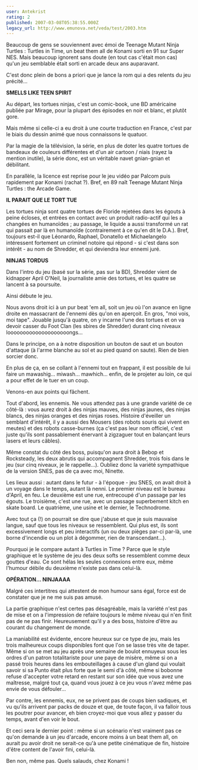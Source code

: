 ```yaml
---
user: Antekrist
rating: 2
published: 2007-03-08T05:38:55.000Z
legacy_url: http://www.emunova.net/veda/test/2003.htm
---
```

Beaucoup de gens se souviennent avec émoi de Teenage Mutant Ninja Turtles : Turtles in Time, un beat them all de Konami sorti en 91 sur Super NES. Mais beaucoup ignorent sans doute (en tout cas c'était mon cas) qu'un jeu semblable était sorti en arcade deux ans auparavant.  

C'est donc plein de bons a priori que je lance la rom qui a des relents du jeu précité...  

  

**SMELLS LIKE TEEN SPIRIT**  

Au départ, les tortues ninjas, c'est un comic-book, une BD américaine publiée par Mirage, pour la plupart des épisodes en noir et blanc, et plutôt gore.  

Mais même si celle-ci a eu droit à une courte traduction en France, c'est par le biais du dessin animé que nous connaissons le quatuor.  

Par la magie de la télévision, la série, en plus de doter les quatre tortues de bandeaux de couleurs différentes et d'un air cartoon / niais (rayez la mention inutile), la série donc, est un véritable navet gnian-gnian et débilitant.  

En parallèle, la licence est reprise pour le jeu vidéo par Palcom puis rapidement par Konami (rachat ?). Bref, en 89 naît Teenage Mutant Ninja Turtles : the Arcade Game.  

  

**IL PARAIT QUE LE TORT TUE**  

Les tortues ninja sont quatre tortues de Floride rejetées dans les égouts à peine écloses, et entrées en contact avec un produit radio-actif qui les a changées en humanoïdes ; au passage, le liquide a aussi transformé un rat qui passait par là en humanoïde (contrairement à ce qu'en dit le D.A.). Bref, toujours est-il que Léonardo, Raphael, Donatello et Michaelangelo intéressent fortement un criminel notoire qui répond - si c'est dans son intérêt - au nom de Shredder, et qui deviendra leur ennemi juré.  

  

**NINJAS TORDUS**  

Dans l'intro du jeu (basé sur la série, pas sur la BD), Shredder vient de kidnapper April O'Neil, la journaliste amie des tortues, et les quatre se lancent à sa poursuite.  

Ainsi débute le jeu.  

  

Nous avons droit ici à un pur beat 'em all, soit un jeu où l'on avance en ligne droite en massacrant de l'ennemi dès qu'on en aperçoit. En gros, "moi vois, moi tape". Jouable jusqu'à quatre, on y incarne l'une des tortues et on va devoir casser du Foot Clan (les sbires de Shredder) durant cinq niveaux loooooooooooooooooooongs...  

  

Dans le principe, on a à notre disposition un bouton de saut et un bouton d'attaque (à l'arme blanche au sol et au pied quand on saute). Rien de bien sorcier donc.  

En plus de ça, en se collant à l'ennemi tout en frappant, il est possible de lui faire un mawashig... miwash... mawhich... enfin, de le projeter au loin, ce qui a pour effet de le tuer en un coup.  

  

Venons-en aux points qui fâchent.  

Tout d'abord, les ennemis. Ne vous attendez pas à une grande variété de ce côté-là : vous aurez droit à des ninjas mauves, des ninjas jaunes, des ninjas blancs, des ninjas oranges et des ninjas roses. Histoire d'éveiller un semblant d'intérêt, il y a aussi des Mousers (des robots souris qui vivent en meutes) et des robots casse-burnes (ça c'est pas leur nom officiel, c'est juste qu'ils sont passablement énervant à zigzaguer tout en balançant leurs lasers et leurs câbles).  

Même constat du côté des boss, puisqu'on aura droit à Bebop et Rocksteady, les deux abrutis qui accompagnent Shredder, trois fois dans le jeu (sur cinq niveaux, je le rappelle...). Oubliez donc la variété sympathique de la version SNES, pas de ça avec moi, Ninette.  

  

Les lieux aussi : autant dans le futur - à l'époque - jeu SNES, on avait droit à un voyage dans le temps, autant là nenni. Le premier niveau est le bureau d'April, en feu. Le deuxième est une rue, entrecoupé d'un passage par les égouts. Le troisième, c'est une rue, avec un passage superbement kitch en skate board. Le quatrième, une usine et le dernier, le Technodrome.  

Avec tout ça (!) on pourrait se dire que j'abuse et que je suis mauvaise langue, sauf que tous les niveaux se ressemblent. Qui plus est, ils sont excessivement longs et peu interactifs (un ou deux pièges par-ci par-là, une borne d'incendie ou un plot à dégommer, rien de transcendant...).  

  

Pourquoi je le compare autant à Turtles in Time ? Parce que le style graphique et le système de jeu des deux softs se ressemblent comme deux gouttes d'eau. Ce sont hélas les seules connexions entre eux, même l'humour débile du deuxième n'existe pas dans celui-là.  

  

**OPÉRATION... NINJAAAA**  

Malgré ces intertitres qui attestent de mon humour sans égal, force est de constater que je ne me suis pas amusé.  

La partie graphique n'est certes pas désagréable, mais la variété n'est pas de mise et on a l'impression de refaire toujours le même niveau qui n'en finit pas de ne pas finir. Heureusement qu'il y a des boss, histoire d'être au courant du changement de monde.  

La maniabilité est évidente, encore heureux sur ce type de jeu, mais les trois malheureux coups disponibles font que l'on se lasse très vite de taper. Même si on se met au jeu après une semaine de boulot ennuyeux sous les ordres d'un patron totalitariste pour une paye de misère, même si on a passé trois heures dans les embouteillages à cause d'un gland qui voulait savoir si sa Punto était plus forte que le semi d'à côté, même si bobonne refuse d'accepter votre retard en restant sur son idée que vous avez une maîtresse, malgré tout ça, quand vous jouez à ce jeu vous n'avez même pas envie de vous défouler...  

Par contre, les ennemis, eux, ne se privent pas de coups bien sadiques, et vu qu'ils arrivent par packs de douze et que, de toute façon, il va falloir tous les poutrer pour avancer, eh bien croyez-moi que vous allez y passer du temps, avant d'en voir le bout.  

Et ceci sera le dernier point : même si un scénario n'est vraiment pas ce qu'on demande à un jeu d'arcade, encore moins à un beat them all, on aurait pu avoir droit ne serait-ce qu'à une petite cinématique de fin, histoire d'être content de l'avoir fini, celui-là.  

Ben non, même pas. Quels salauds, chez Konami !